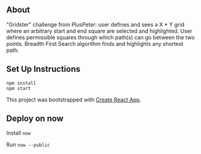 ## About
"Gridster" challenge from PlusPeter: user defines and sees a X * Y grid where an arbitrary start and end square are selected and highlighted. User defines permissible squares through which path(s) can go between the two points. Breadth First Search algorithm finds and highlights any shortest path. 

## Set Up Instructions
```
npm install 
npm start
```
This project was bootstrapped with [Create React App](https://github.com/facebookincubator/create-react-app).

## Deploy on now
Install `now`

Run `now --public`
